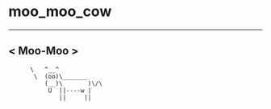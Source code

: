 # moo_moo_cow

  -------
< Moo-Moo >
  -------
          \   ^__^
           \  (oo)\_______
              (__)\       )\/\
               U  ||----w |
                  ||     ||
